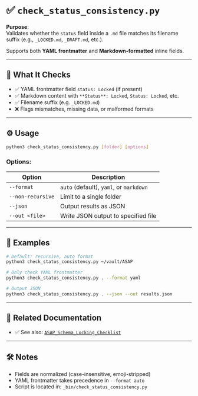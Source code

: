# ✅ `check_status_consistency.py`

**Purpose**:  
Validates whether the `status` field inside a `.md` file matches its filename suffix (e.g., `_LOCKED.md`, `_DRAFT.md`, etc.).

Supports both **YAML frontmatter** and **Markdown-formatted** inline fields.

---

## 🧪 What It Checks

- ✅ YAML frontmatter field `status: Locked` (if present)
- ✅ Markdown content with `**Status**: Locked`, `Status: Locked`, etc.
- ✅ Filename suffix (e.g. `_LOCKED.md`)
- ❌ Flags mismatches, missing data, or malformed formats

---

## ⚙️ Usage

```bash
python3 check_status_consistency.py [folder] [options]
```

### Options:

| Option              | Description                                     |
|---------------------|-------------------------------------------------|
| `--format`          | `auto` (default), `yaml`, or `markdown`         |
| `--non-recursive`   | Limit to a single folder                        |
| `--json`            | Output results as JSON                          |
| `--out <file>`      | Write JSON output to specified file             |

---

## 📁 Examples

```bash
# Default: recursive, auto format
python3 check_status_consistency.py ~/vault/ASAP

# Only check YAML frontmatter
python3 check_status_consistency.py . --format yaml

# Output JSON
python3 check_status_consistency.py . --json --out results.json
```

---

## 🧭 Related Documentation

- ✅ See also: [`ASAP_Schema_Locking_Checklist`](../01_Schema/ASAP_Schema_Locking_Checklist.md)

---

## 🛠 Notes

- Fields are normalized (case-insensitive, emoji-stripped)
- YAML frontmatter takes precedence in `--format auto`
- Script is located in: `_bin/check_status_consistency.py`
